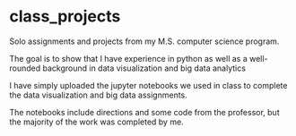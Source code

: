 # class_projects
Solo assignments and projects from my M.S. computer science program. 

The goal is to show that I have experience in python as well as a well-rounded background 
in data visualization and big data analytics

I have simply uploaded the jupyter notebooks we used in class to complete the data visualization and big data assignments. 

The notebooks include directions and some code from the professor, but the majority of the work was completed by me. 
